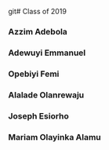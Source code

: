 git# Class of 2019

### Azzim Adebola

### Adewuyi Emmanuel

### Opebiyi Femi

### Alalade Olanrewaju

### Joseph Esiorho

### Mariam Olayinka Alamu